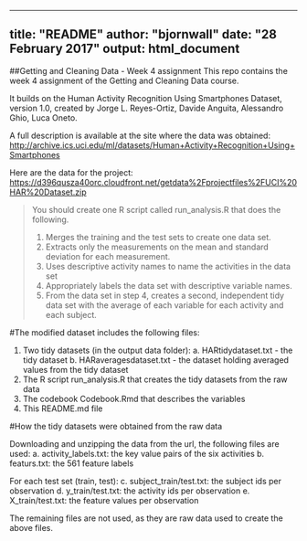 
---
title: "README"
author: "bjornwall"
date: "28 February 2017"
output: html_document
---

##Getting and Cleaning Data - Week 4 assignment
This repo contains the week 4 assignment of the Getting and Cleaning Data course.

It builds on the Human Activity Recognition Using Smartphones Dataset, version 1.0, created by Jorge L. Reyes-Ortiz, Davide Anguita, Alessandro Ghio, Luca Oneto.

A full description is available at the site where the data was obtained:
http://archive.ics.uci.edu/ml/datasets/Human+Activity+Recognition+Using+Smartphones

Here are the data for the project:
https://d396qusza40orc.cloudfront.net/getdata%2Fprojectfiles%2FUCI%20HAR%20Dataset.zip

> You should create one R script called run_analysis.R that does the following.
> 
> 1. Merges the training and the test sets to create one data set.
> 2. Extracts only the measurements on the mean and standard deviation for each measurement.
> 3. Uses descriptive activity names to name the activities in the data set
> 4. Appropriately labels the data set with descriptive variable names.
> 5. From the data set in step 4, creates a second, independent tidy data set with 
> the average of each variable for each activity and each subject.

#The modified dataset includes the following files:
1. Two tidy datasets (in the output data folder):
    a. HARtidydataset.txt - the tidy dataset
    b. HARaveragesdataset.txt - the dataset holding averaged values from the tidy dataset
2. The R script run_analysis.R that creates the tidy datasets from the raw data
3. The codebook Codebook.Rmd that describes the variables
4. This README.md file

#How the tidy datasets were obtained from the raw data

Downloading and unzipping the data from the url, the following files are used:
a. activity_labels.txt: the key value pairs of the six activities
b. featurs.txt: the 561 feature labels

For each test set (train, test):
c. subject_train/test.txt: the subject ids per observation
d. y_train/test.txt: the activity ids per observation
e. X_train/test.txt: the feature values per observation

The remaining files are not used, as they are raw data used to create the above files.